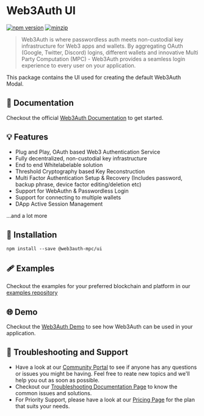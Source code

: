 # Web3Auth UI

[![npm version](https://img.shields.io/npm/v/@web3auth-mpc/ui?label=%22%22)](https://www.npmjs.com/package/@web3auth-mpc/ui/v/latest)
[![minzip](https://img.shields.io/bundlephobia/minzip/@web3auth-mpc/ui?label=%22%22)](https://bundlephobia.com/result?p=@web3auth-mpc/ui@latest)

> Web3Auth is where passwordless auth meets non-custodial key infrastructure for Web3 apps and wallets. By aggregating OAuth (Google, Twitter, Discord) logins, different wallets and innovative Multi Party Computation (MPC) - Web3Auth provides a seamless login experience to every user on your application.

This package contains the UI used for creating the default Web3Auth Modal.

## 📖 Documentation

Checkout the official [Web3Auth Documentation](https://web3auth.io/docs/sdk/web/web3auth/) to get started.

## 💡 Features

- Plug and Play, OAuth based Web3 Authentication Service
- Fully decentralized, non-custodial key infrastructure
- End to end Whitelabelable solution
- Threshold Cryptography based Key Reconstruction
- Multi Factor Authentication Setup & Recovery (Includes password, backup phrase, device factor editing/deletion etc)
- Support for WebAuthn & Passwordless Login
- Support for connecting to multiple wallets
- DApp Active Session Management

...and a lot more

## 🔗 Installation

```shell
npm install --save @web3auth-mpc/ui
```

## 🩹 Examples

Checkout the examples for your preferred blockchain and platform in our [examples repository](https://github.com/Web3Auth/examples/tree/main/web-modal-sdk)

## 🌐 Demo

Checkout the [Web3Auth Demo](https://demo-app.web3auth.io/) to see how Web3Auth can be used in your application.

## 💬 Troubleshooting and Support

- Have a look at our [Community Portal](https://community.web3auth.io/) to see if anyone has any questions or issues you might be having. Feel free to reate new topics and we'll help you out as soon as possible.
- Checkout our [Troubleshooting Documentation Page](https://web3auth.io/docs/troubleshooting) to know the common issues and solutions.
- For Priority Support, please have a look at our [Pricing Page](https://web3auth.io/pricing.html) for the plan that suits your needs.

